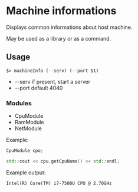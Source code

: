# Machine informations

Displays common informations about host machine.

May be used as a library or as a command.

## Usage

`$> machineInfo (--serv) (--port $1)`

- --serv if present, start a server
- --port default 4040

### Modules

- CpuModule
- RamModule
- NetModule

Example:
```C++
CpuModule cpu;

std::cout << cpu.getCpuName() << std::endl;
```
Example output:

`Intel(R) Core(TM) i7-7500U CPU @ 2.70GHz`

